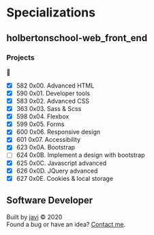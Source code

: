 # Specializations
## holbertonschool-web_front_end
### Projects
:open_file_folder:
* [x] 582 0x00. Advanced HTML
* [x] 590 0x01. Developer tools
* [x] 583 0x02. Advanced CSS
* [x] 363 0x03. Sass & Scss
* [x] 598 0x04. Flexbox
* [x] 599 0x05. Forms
* [x] 600 0x06. Responsive design
* [x] 601 0x07. Accessibility
* [x] 623 0x0A. Bootstrap
* [ ] 624 0x0B. Implement a design with bootstrap
* [x] 625 0x0C. Javascript advanced
* [x] 626 0x0D. JQuery advanced
* [x] 627 0x0E. Cookies & local storage

## Software Developer
Built by [javi](https://github.com/javi0x00) :copyright: 2020  
Found a bug or have an idea? [Contact me](https://www.linkedin.com/in/javi0x00/).
